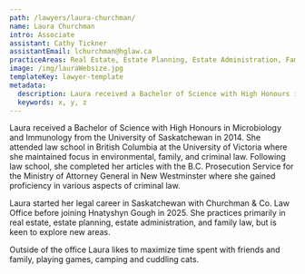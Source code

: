 ```yaml
---
path: /lawyers/laura-churchman/
name: Laura Churchman
intro: Associate
assistant: Cathy Tickner
assistantEmail: lchurchman@hglaw.ca
practiceAreas: Real Estate, Estate Planning, Estate Administration, Family Law
image: /img/lauraWebsize.jpg
templateKey: lawyer-template
metadata:
  description: Laura received a Bachelor of Science with High Honours in Microbiology and Immunology from the University of Saskatchewan in 2014. She attended law school in British Columbia at the University of Victoria where she maintained focus in environmental, family, and criminal law. Following law school, she completed her articles with the B.C. Prosecution Service for the Ministry of Attorney General in New Westminster where she gained proficiency in various aspects of criminal law. 
  keywords: x, y, z
---
```

Laura received a Bachelor of Science with High Honours in Microbiology and Immunology from the University of Saskatchewan in 2014. She attended law school in British Columbia at the University of Victoria where she maintained focus in environmental, family, and criminal law. Following law school, she completed her articles with the B.C. Prosecution Service for the Ministry of Attorney General in New Westminster where she gained proficiency in various aspects of criminal law. 

Laura started her legal career in Saskatchewan with Churchman & Co. Law Office before joining Hnatyshyn Gough in 2025. She practices primarily in real estate, estate planning, estate administration, and family law, but is keen to explore new areas. 

Outside of the office Laura likes to maximize time spent with friends and family, playing games, camping and cuddling cats.